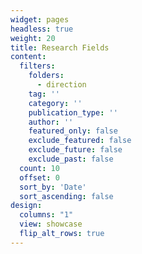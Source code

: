 ```yaml
---
widget: pages
headless: true
weight: 20
title: Research Fields
content:
  filters:
    folders:
      - direction
    tag: ''
    category: ''
    publication_type: ''
    author: ''
    featured_only: false
    exclude_featured: false
    exclude_future: false
    exclude_past: false
  count: 10
  offset: 0
  sort_by: 'Date'
  sort_ascending: false
design:
  columns: "1"
  view: showcase
  flip_alt_rows: true
---
```

